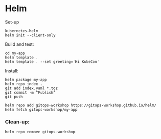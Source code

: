 # Helm

Set-up

```
kubernetes-helm
helm init --client-only
```

Build and test:

```
cd my-app
helm template .
helm template . --set greeting='Hi KubeCon' 
```

Install:

```
helm package my-app
helm repo index .
git add index.yaml *.tgz
git commit -m "Publish"
git push
```

```
helm repo add gitops-workshop https://gitops-workshop.github.io/helm/
helm fetch gitops-workshop/my-app
```

### Clean-up:

```
helm repo remove gitops-workshop
```
